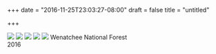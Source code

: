 +++
date = "2016-11-25T23:03:27-08:00"
draft = false
title = "untitled"

+++

<img src="https://s3-us-west-2.amazonaws.com/ginput/20161125_01_69.jpg">
<img src="https://s3-us-west-2.amazonaws.com/ginput/20161125_01_31.jpg">
<img src="https://s3-us-west-2.amazonaws.com/ginput/20161125_01_47.jpg">
<img src="https://s3-us-west-2.amazonaws.com/ginput/20161125_01_63.jpg">
<img src="https://s3-us-west-2.amazonaws.com/ginput/20161125_01_81.jpg">
Wenatchee National Forest<br>
2016
